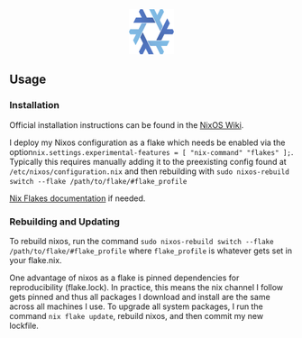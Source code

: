 <div align="center">
  <a href="https://github.com/gstoltman/nixflakes">
    <img src="assets/nix-snowflake.svg" alt="Logo" width="80" height="80">
  </a>
</div>

## Usage

### Installation
Official installation instructions can be found in the 
[NixOS Wiki](https://nixos.wiki/wiki/NixOS_Installation_Guide).

I deploy my Nixos configuration as a flake which needs be enabled
via the option```nix.settings.experimental-features = [ "nix-command" "flakes" ];```.
Typically this requires manually adding it to the preexisting config
found at `/etc/nixos/configuration.nix` and then rebuilding with
```sudo nixos-rebuild switch --flake /path/to/flake/#flake_profile```

[Nix Flakes documentation](https://nixos.wiki/wiki/Flakes) if
needed.

### Rebuilding and Updating
To rebuild nixos, run the command 
```sudo nixos-rebuild switch --flake /path/to/flake/#flake_profile```
where `flake_profile` is whatever gets set in your flake.nix.  

One advantage of nixos as a flake is pinned dependencies for reproducibility (flake.lock).
In practice, this means the nix channel I follow gets pinned and
thus all packages I download and install are the same across
all machines I use. To upgrade all system packages, I run the
command ```nix flake update```, rebuild nixos, and then 
commit my new lockfile.
